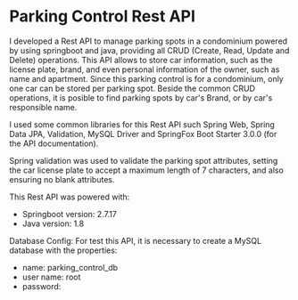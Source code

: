 # Parking Control Rest API

I developed a Rest API to manage parking spots in a condominium powered by using springboot and java, providing all CRUD (Create, Read, Update and Delete) operations.
This API allows to store car information, such as the license plate, brand, and even personal information of the owner, such as name and apartment.
Since this parking control is for a condominium, only one car can be stored per parking spot.
Beside the common CRUD operations, it is posible to find parking spots by car's Brand, or by car's responsible name.


I used some common libraries for this Rest API such Spring Web, Spring Data JPA, Validation, MySQL Driver and SpringFox Boot Starter 3.0.0 (for the API documentation).

Spring validation was used to validate the parking spot attributes, setting the car license plate to accept a maximum length of 7 characters, and also ensuring no blank attributes.

This Rest API was powered with:
- Springboot version: 2.7.17
- Java version: 1.8

Database Config: 
For test this API, it is necessary to create a MySQL database with the properties: 
- name: parking_control_db
- user name: root
- password: 
